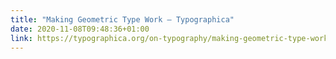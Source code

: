 ```yaml
---
title: "Making Geometric Type Work – Typographica"
date: 2020-11-08T09:48:36+01:00
link: https://typographica.org/on-typography/making-geometric-type-work/
---
```

